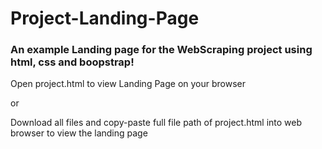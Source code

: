 # Project-Landing-Page

### An example Landing page for the WebScraping project using html, css and boopstrap!

Open project.html to view Landing Page on your browser

or

Download all files and copy-paste full file path of project.html into web browser to view the landing page
